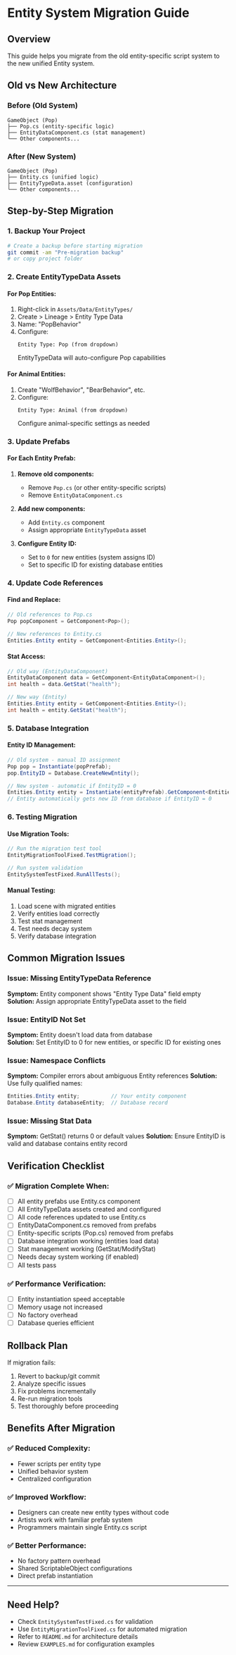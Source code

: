# Entity System Migration Guide

## Overview
This guide helps you migrate from the old entity-specific script system to the new unified Entity system.

## Old vs New Architecture

### Before (Old System)
```
GameObject (Pop)
├── Pop.cs (entity-specific logic)
├── EntityDataComponent.cs (stat management)
└── Other components...
```

### After (New System)
```
GameObject (Pop)  
├── Entity.cs (unified logic)
├── EntityTypeData.asset (configuration)
└── Other components...
```

## Step-by-Step Migration

### 1. Backup Your Project
```bash
# Create a backup before starting migration
git commit -am "Pre-migration backup"
# or copy project folder
```

### 2. Create EntityTypeData Assets

#### For Pop Entities:
1. Right-click in `Assets/Data/EntityTypes/`
2. Create > Lineage > Entity Type Data
3. Name: "PopBehavior"
4. Configure:
   ```
   Entity Type: Pop (from dropdown)
   ```
   EntityTypeData will auto-configure Pop capabilities

#### For Animal Entities:
1. Create "WolfBehavior", "BearBehavior", etc.
2. Configure:
   ```
   Entity Type: Animal (from dropdown)
   ```
   Configure animal-specific settings as needed

### 3. Update Prefabs

#### For Each Entity Prefab:
1. **Remove old components:**
   - Remove `Pop.cs` (or other entity-specific scripts)
   - Remove `EntityDataComponent.cs`

2. **Add new components:**
   - Add `Entity.cs` component
   - Assign appropriate `EntityTypeData` asset

3. **Configure Entity ID:**
   - Set to `0` for new entities (system assigns ID)
   - Set to specific ID for existing database entities

### 4. Update Code References

#### Find and Replace:
```csharp
// Old references to Pop.cs
Pop popComponent = GetComponent<Pop>();

// New references to Entity.cs
Entities.Entity entity = GetComponent<Entities.Entity>();
```

#### Stat Access:
```csharp
// Old way (EntityDataComponent)
EntityDataComponent data = GetComponent<EntityDataComponent>();
int health = data.GetStat("health");

// New way (Entity)
Entities.Entity entity = GetComponent<Entities.Entity>();
int health = entity.GetStat("health");
```

### 5. Database Integration

#### Entity ID Management:
```csharp
// Old system - manual ID assignment
Pop pop = Instantiate(popPrefab);
pop.EntityID = Database.CreateNewEntity();

// New system - automatic if EntityID = 0
Entities.Entity entity = Instantiate(entityPrefab).GetComponent<Entities.Entity>();
// Entity automatically gets new ID from database if EntityID = 0
```

### 6. Testing Migration

#### Use Migration Tools:
```csharp
// Run the migration test tool
EntityMigrationToolFixed.TestMigration();

// Run system validation
EntitySystemTestFixed.RunAllTests();
```

#### Manual Testing:
1. Load scene with migrated entities
2. Verify entities load correctly
3. Test stat management
4. Test needs decay system
5. Verify database integration

## Common Migration Issues

### Issue: Missing EntityTypeData Reference
**Symptom:** Entity component shows "Entity Type Data" field empty
**Solution:** Assign appropriate EntityTypeData asset to the field

### Issue: EntityID Not Set
**Symptom:** Entity doesn't load data from database  
**Solution:** Set EntityID to 0 for new entities, or specific ID for existing ones

### Issue: Namespace Conflicts
**Symptom:** Compiler errors about ambiguous Entity references
**Solution:** Use fully qualified names:
```csharp
Entities.Entity entity;          // Your entity component
Database.Entity databaseEntity;  // Database record
```

### Issue: Missing Stat Data
**Symptom:** GetStat() returns 0 or default values
**Solution:** Ensure EntityID is valid and database contains entity record

## Verification Checklist

### ✅ Migration Complete When:
- [ ] All entity prefabs use Entity.cs component
- [ ] All EntityTypeData assets created and configured
- [ ] All code references updated to use Entity.cs
- [ ] EntityDataComponent.cs removed from prefabs
- [ ] Entity-specific scripts (Pop.cs) removed from prefabs
- [ ] Database integration working (entities load data)
- [ ] Stat management working (GetStat/ModifyStat)
- [ ] Needs decay system working (if enabled)
- [ ] All tests pass

### ✅ Performance Verification:
- [ ] Entity instantiation speed acceptable
- [ ] Memory usage not increased
- [ ] No factory overhead
- [ ] Database queries efficient

## Rollback Plan

If migration fails:
1. Revert to backup/git commit
2. Analyze specific issues
3. Fix problems incrementally
4. Re-run migration tools
5. Test thoroughly before proceeding

## Benefits After Migration

### ✅ Reduced Complexity:
- Fewer scripts per entity type
- Unified behavior system
- Centralized configuration

### ✅ Improved Workflow:
- Designers can create new entity types without code
- Artists work with familiar prefab system
- Programmers maintain single Entity.cs script

### ✅ Better Performance:
- No factory pattern overhead
- Shared ScriptableObject configurations
- Direct prefab instantiation

---

## Need Help?

- Check `EntitySystemTestFixed.cs` for validation
- Use `EntityMigrationToolFixed.cs` for automated migration
- Refer to `README.md` for architecture details
- Review `EXAMPLES.md` for configuration examples
